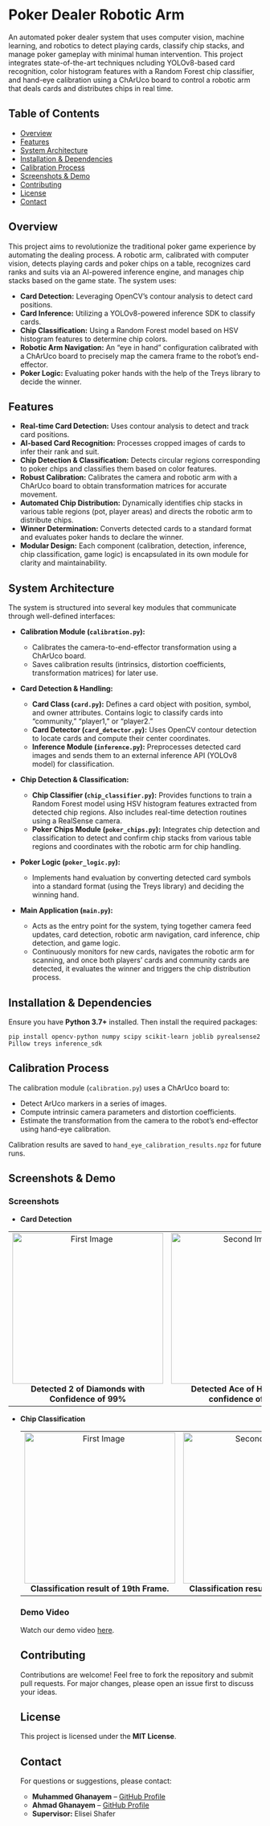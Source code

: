# Poker Dealer Robotic Arm

An automated poker dealer system that uses computer vision, machine learning, and robotics to detect playing cards, classify chip stacks, and manage poker gameplay with minimal human intervention. This project integrates state-of-the-art techniques ncluding YOLOv8-based card recognition, color histogram features with a Random Forest chip classifier, and hand-eye calibration using a ChArUco board to control a robotic arm that deals cards and distributes chips in real time.

## Table of Contents

- [Overview](#overview)
- [Features](#features)
- [System Architecture](#system-architecture)
- [Installation & Dependencies](#installation--dependencies)
- [Calibration Process](#calibration-process)
- [Screenshots & Demo](#screenshots--demo)
- [Contributing](#contributing)
- [License](#license)
- [Contact](#contact)

## Overview

This project aims to revolutionize the traditional poker game experience by automating the dealing process. A robotic arm, calibrated with computer vision, detects playing cards and poker chips on a table, recognizes card ranks and suits via an AI-powered inference engine, and manages chip stacks based on the game state. The system uses:

- **Card Detection:** Leveraging OpenCV’s contour analysis to detect card positions.
- **Card Inference:** Utilizing a YOLOv8-powered inference SDK to classify cards.
- **Chip Classification:** Using a Random Forest model based on HSV histogram features to determine chip colors.
- **Robotic Arm Navigation:** An “eye in hand” configuration calibrated with a ChArUco board to precisely map the camera frame to the robot’s end-effector.
- **Poker Logic:** Evaluating poker hands with the help of the Treys library to decide the winner.

## Features

- **Real-time Card Detection:** Uses contour analysis to detect and track card positions.
- **AI-based Card Recognition:** Processes cropped images of cards to infer their rank and suit.
- **Chip Detection & Classification:** Detects circular regions corresponding to poker chips and classifies them based on color features.
- **Robust Calibration:** Calibrates the camera and robotic arm with a ChArUco board to obtain transformation matrices for accurate movement.
- **Automated Chip Distribution:** Dynamically identifies chip stacks in various table regions (pot, player areas) and directs the robotic arm to distribute chips.
- **Winner Determination:** Converts detected cards to a standard format and evaluates poker hands to declare the winner.
- **Modular Design:** Each component (calibration, detection, inference, chip classification, game logic) is encapsulated in its own module for clarity and maintainability.

## System Architecture

The system is structured into several key modules that communicate through well-defined interfaces:

- **Calibration Module (`calibration.py`):**  
  - Calibrates the camera-to-end-effector transformation using a ChArUco board.  
  - Saves calibration results (intrinsics, distortion coefficients, transformation matrices) for later use.

- **Card Detection & Handling:**  
  - **Card Class (`card.py`):** Defines a card object with position, symbol, and owner attributes. Contains logic to classify cards into “community,” “player1,” or “player2.”
  - **Card Detector (`card_detector.py`):** Uses OpenCV contour detection to locate cards and compute their center coordinates.
  - **Inference Module (`inference.py`):** Preprocesses detected card images and sends them to an external inference API (YOLOv8 model) for classification.

- **Chip Detection & Classification:**  
  - **Chip Classifier (`chip_classifier.py`):** Provides functions to train a Random Forest model using HSV histogram features extracted from detected chip regions. Also includes real-time detection routines using a RealSense camera.
  - **Poker Chips Module (`poker_chips.py`):** Integrates chip detection and classification to detect and confirm chip stacks from various table regions and coordinates with the robotic arm for chip handling.

- **Poker Logic (`poker_logic.py`):**  
  - Implements hand evaluation by converting detected card symbols into a standard format (using the Treys library) and deciding the winning hand.

- **Main Application (`main.py`):**  
  - Acts as the entry point for the system, tying together camera feed updates, card detection, robotic arm navigation, card inference, chip detection, and game logic.  
  - Continuously monitors for new cards, navigates the robotic arm for scanning, and once both players’ cards and community cards are detected, it evaluates the winner and triggers the chip distribution process.

## Installation & Dependencies

Ensure you have **Python 3.7+** installed. Then install the required packages:

```shell
pip install opencv-python numpy scipy scikit-learn joblib pyrealsense2 Pillow treys inference_sdk
```

## Calibration Process

The calibration module (`calibration.py`) uses a ChArUco board to:
- Detect ArUco markers in a series of images.
- Compute intrinsic camera parameters and distortion coefficients.
- Estimate the transformation from the camera to the robot’s end-effector using hand-eye calibration.

Calibration results are saved to `hand_eye_calibration_results.npz` for future runs.

## Screenshots & Demo

### Screenshots

- **Card Detection**  
<table align="center">
  <tr>
    <td align="center">
      <img src="https://i.imghippo.com/files/AhZ3140JA.png" alt="First Image" width="300"/><br>
      <b>Detected 2 of Diamonds with Confidence of 99%</b>
    </td>
    <td align="center">
      <img src="https://i.imghippo.com/files/Kpe7957MCY.png" alt="Second Image" width="300"/><br>
      <b>Detected Ace of Hearts with confidence of 84% </b>
    </td>
    <td align="center">
      <img src="https://i.imghippo.com/files/BHnE1288U.png" alt="Third Image" width="300"/><br>
      <b>Detected Four of Clubs with confidence of 98%</b>
    </td>
  </tr>
</table>




- **Chip Classification**  
  <table align="center">
  <tr>
    <td align="center">
      <img src="https://i.imghippo.com/files/Jbmz6014EbM.png" alt="First Image" width="300"/><br>
      <b>Classification result of 19th Frame.</b>
    </td>
    <td align="center">
      <img src="https://i.imghippo.com/files/kcLP4518kA.png" alt="Second Image" width="300"/><br>
      <b>Classification result of 20th Frame. </b>
    </td>
    <td align="center">
      <img src="https://i.imghippo.com/files/JHQ6355HU.png" alt="Third Image" width="300"/><br>
      <b>Fianl Decision based off majority.</b>
    </td>
  </tr>
</table>

### Demo Video

Watch our demo video [here](https://youtu.be/UZqYk-UTuAs).

## Contributing

Contributions are welcome! Feel free to fork the repository and submit pull requests. For major changes, please open an issue first to discuss your ideas.


## License

This project is licensed under the **MIT License**.

## Contact

For questions or suggestions, please contact:

- **Muhammed Ghanayem** – [GitHub Profile](https://github.com/GhanayemMuh)
- **Ahmad Ghanayem** – [GitHub Profile](https://github.com/ahmadgh99)
- **Supervisor:** Elisei Shafer
